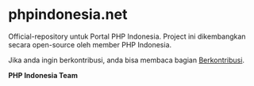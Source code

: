 phpindonesia.net
================

Official-repository untuk Portal PHP Indonesia. Project ini dikembangkan secara open-source oleh member PHP Indonesia.

Jika anda ingin berkontribusi, anda bisa membaca bagian [Berkontribusi](https://github.com/phpindonesia/phpindonesia/CONTRIBUTING.md).

**PHP Indonesia Team**